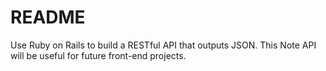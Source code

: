 # README

Use Ruby on Rails to build a RESTful API that outputs JSON. This Note API will be useful for future front-end projects.
